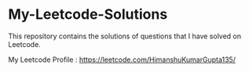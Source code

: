 # My-Leetcode-Solutions
This repository contains the solutions of questions that I have solved on Leetcode.

My Leetcode Profile : https://leetcode.com/HimanshuKumarGupta135/
